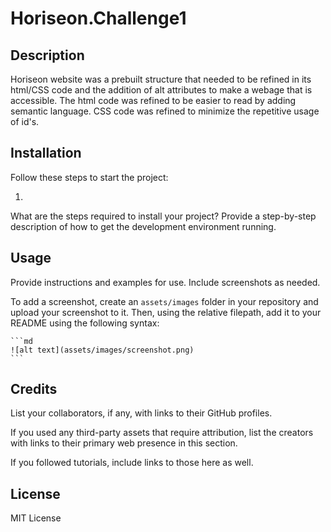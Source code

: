 # Horiseon.Challenge1

## Description

Horiseon website was a prebuilt structure that needed to be refined in its html/CSS code and the addition of alt attributes to make a webage that is accessible. The html code was refined to be easier to read by adding semantic language. CSS code was refined to minimize the repetitive usage of id's.

## Installation
Follow these steps to start the project:

1. 

What are the steps required to install your project? Provide a step-by-step description of how to get the development environment running.

## Usage

Provide instructions and examples for use. Include screenshots as needed.

To add a screenshot, create an `assets/images` folder in your repository and upload your screenshot to it. Then, using the relative filepath, add it to your README using the following syntax:

    ```md
    ![alt text](assets/images/screenshot.png)
    ```

## Credits

List your collaborators, if any, with links to their GitHub profiles.

If you used any third-party assets that require attribution, list the creators with links to their primary web presence in this section.

If you followed tutorials, include links to those here as well.

## License

MIT License
